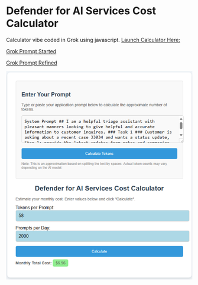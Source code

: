# Defender for AI Services Cost Calculator

Calculator vibe coded in Grok using javascript. [Launch Calculator Here:](https://d4calcs.z20.web.core.windows.net/)

[Grok Prompt Started](https://grok.com/share/bGVnYWN5_1212a9ab-953b-4824-8049-29f6a398cea9)

[Grok Prompt Refined](https://grok.com/share/bGVnYWN5_1d8e62ec-6fb8-4704-a40c-44115d9ed942)

![enter image description here](https://github.com/swiftsolves-msft/VibeCodeProjects/raw/refs/heads/main/Defender%20for%20AI%20Services%20Cost%20Calculator/images/calculator.png)
